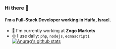 ### Hi there 👋

#### I'm a Full-Stack Developer working in Haifa, Israel.

- 🏢 I'm currently working at **Zogo Markets**
- ⚙️ I use daily: `php`, `nodejs`, `ecmascript1`<br>
[![Anurag's github stats](https://github-readme-stats.vercel.app/api?username=shay360)](https://github.com/anuraghazra/github-readme-stats)


